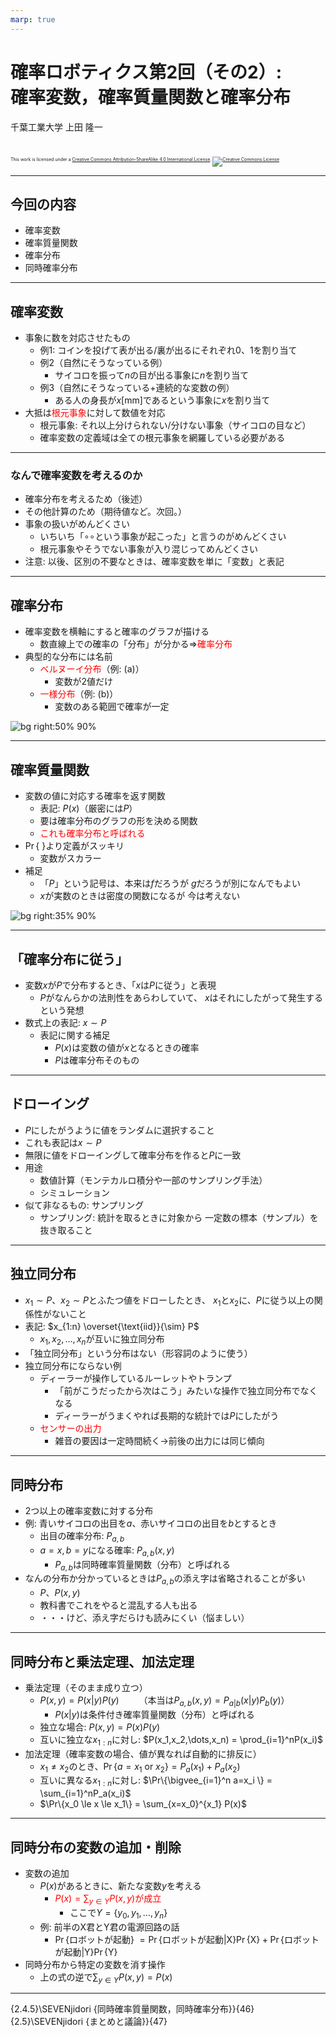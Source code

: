 ```yaml
---
marp: true
---
```


<!-- footer: 確率ロボティクス第2回（その2） -->

# 確率ロボティクス第2回（その2）: <br />確率変数，確率質量関数と確率分布

千葉工業大学 上田 隆一

<br />

<p style="font-size:50%">
This work is licensed under a <a rel="license" href="http://creativecommons.org/licenses/by-sa/4.0/">Creative Commons Attribution-ShareAlike 4.0 International License</a>.
<a rel="license" href="http://creativecommons.org/licenses/by-sa/4.0/">
<img alt="Creative Commons License" style="border-width:0" src="https://i.creativecommons.org/l/by-sa/4.0/88x31.png" /></a>
</p>

---

<!-- paginate: true -->

## 今回の内容

- 確率変数
- 確率質量関数
- 確率分布
- 同時確率分布

---

## 確率変数

- 事象に数を対応させたもの
    - 例1: コインを投げて表が出る/裏が出るにそれぞれ$0$、$1$を割り当て
    - 例2（自然にそうなっている例）
        - サイコロを振って$n$の目が出る事象に$n$を割り当て
    - 例3（自然にそうなっている+連続的な変数の例）
        - ある人の身長が$x$[mm]であるという事象に$x$を割り当て
- 大抵は<span style="color:red">根元事象</span>に対して数値を対応
    - 根元事象: それ以上分けられない/分けない事象（サイコロの目など）
    - 確率変数の定義域は全ての根元事象を網羅している必要がある

---

### なんで確率変数を考えるのか

- 確率分布を考えるため（後述）
- その他計算のため（期待値など。次回。）
- 事象の扱いがめんどくさい
    - いちいち「$\circ\circ$という事象が起こった」と言うのがめんどくさい
    - 根元事象やそうでない事象が入り混じってめんどくさい
- 注意: 以後、区別の不要なときは、確率変数を単に「変数」と表記

---

## 確率分布

- 確率変数を横軸にすると確率のグラフが描ける
    - 数直線上での確率の「分布」が分かる$\Longrightarrow$<span style="color:red">確率分布</span>
- 典型的な分布には名前
    - <span style="color:red">ベルヌーイ分布</span>（例: (a)）
        - 変数が2値だけ
    - <span style="color:red">一様分布</span>（例: (b)）
        - 変数のある範囲で確率が一定

![bg right:50% 90%](./figs/prob_dist.png)

---

## 確率質量関数

- 変数の値に対応する確率を返す関数
    - 表記: $P(x)$（厳密には$P$）
    - 要は確率分布のグラフの形を決める関数
    - <span style="color:red">これも確率分布と呼ばれる</span>
- $\Pr\{$ $\}$より定義がスッキリ
    - 変数がスカラー
- 補足
    - 「$P$」という記号は、本来は$f$だろうが
    $g$だろうが別になんでもよい
    - $x$が実数のときは密度の関数になるが
    今は考えない

![bg right:35% 90%](./figs/prob_dist.png)

---

## 「確率分布に従う」

- 変数$x$が$P$で分布するとき、「$x$は$P$に従う」と表現
    - $P$がなんらかの法則性をあらわしていて、
    $x$はそれにしたがって発生するという発想
- 数式上の表記: $x \sim P$
    - 表記に関する補足
        - $P(x)$は変数の値が$x$となるときの確率
        - $P$は確率分布そのもの

---

## ドローイング

- $P$にしたがうように値をランダムに選択すること
- これも表記は$x \sim P$
- 無限に値をドローイングして確率分布を作ると$P$に一致
- 用途
    - 数値計算（モンテカルロ積分や一部のサンプリング手法）
    - シミュレーション
- 似て非なるもの: サンプリング
    - サンプリング: 統計を取るときに対象から
    一定数の標本（サンプル）を抜き取ること


---

## 独立同分布

- $x_1 \sim P$、$x_2 \sim P$とふたつ値をドローしたとき、
$x_1$と$x_2$に、$P$に従う以上の関係性がないこと
- 表記: $x_{1:n} \overset{\text{iid}}{\sim} P$
    - $x_1, x_2, \dots, x_n$が互いに独立同分布
- 「独立同分布」という分布はない（形容詞のように使う）
- 独立同分布にならない例
    - ディーラーが操作しているルーレットやトランプ
        - 「前がこうだったから次はこう」みたいな操作で独立同分布でなくなる
        - ディーラーがうまくやれば長期的な統計では$P$にしたがう
    - <span style="color:red">センサーの出力</span>
        - 雑音の要因は一定時間続く$\rightarrow$前後の出力には同じ傾向


---

## 同時分布

- 2つ以上の確率変数に対する分布
- 例: 青いサイコロの出目を$a$、赤いサイコロの出目を$b$とするとき
    - 出目の確率分布: $P_{a,b}$
    - $a=x, b=y$になる確率: $P_{a,b}(x,y)$
        - $P_{a,b}$は同時確率質量関数（分布）と呼ばれる
- なんの分布か分かっているときは$P_{a,b}$の添え字は省略されることが多い
    - $P$、$P(x,y)$
    - 教科書でこれをやると混乱する人も出る
    - ・・・けど、添え字だらけも読みにくい（悩ましい）


---

## 同時分布と乗法定理、加法定理

- 乗法定理（そのまま成り立つ）
    - $P(x, y) = P(x|y)P(y)\qquad$（本当は$P_{a,b}(x, y) = P_{a|b}(x|y)P_{b}(y)$）
        - $P(x|y)$は条件付き確率質量関数（分布）と呼ばれる
    - 独立な場合: $P(x, y) = P(x)P(y)$
    - 互いに独立な$x_{1:n}$に対し: $P(x_1,x_2,\dots,x_n) = \prod_{i=1}^nP(x_i)$
- 加法定理（確率変数の場合、値が異なれば自動的に排反に）
    - $x_1 \neq x_2$のとき、$\Pr\{a=x_1 \text{\ or\ } x_2 \} = P_a(x_1) + P_a(x_2)$
    - 互いに異なる$x_{1:n}$に対し: $\Pr\{\bigvee_{i=1}^n a=x_i \} = \sum_{i=1}^nP_a(x_i)$
    - $\Pr\{x_0 \le x \le x_1\} = \sum_{x=x_0}^{x_1} P(x)$

---

## 同時分布の変数の追加・削除

- 変数の追加
    - $P(x)$があるときに、新たな変数$y$を考える
        - <span style="color:red">$P(x) = \sum_{y \in Y}P(x, y)$が成立</span>
            - ここで$Y= \{y_0, y_1, \dots, y_n\}$
    - 例: 前半のX君とY君の電源回路の話
        - $\Pr\{$ロボットが起動$\}$
            $=\Pr\{$ロボットが起動$|$X$\}\Pr\{$X$\} + \Pr\{$ロボットが起動$|$Y$\}\Pr\{$Y$\}$
- 同時分布から特定の変数を消す操作
    - 上の式の逆で$\sum_{y \in Y}P(x, y) = P(x)$

---

{2.4.5}\SEVENjidori {同時確率質量関数，同時確率分布}}{46}
{2.5}\SEVENjidori {まとめと議論}}{47}

